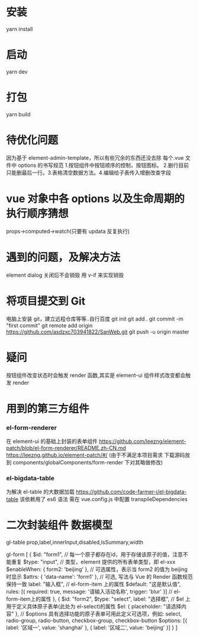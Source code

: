 # 安装

yarn install

# 启动

yarn dev

# 打包

yarn build

# 待优化问题

因为基于 element-admin-template，所以有些冗余的东西还没去除
每个.vue 文件中 options 的书写规范 1.按钮组件中按钮顺序的控制，按钮图标。 2.删行目前只能删最后一行。3.表格清空数据方法。4.编辑给子表传入增删改查字段

# vue 对象中各 options 以及生命周期的执行顺序猜想

props->computed->watch(只要有 updata 反复执行)

# 遇到的问题，及解决方法

element dialog 关闭后不会销毁 用 v-if 来实现销毁

# 将项目提交到 Git

电脑上安装 git，建立远程仓库等等..自行百度
git init
git add .
git commit -m "first commit"
git remote add origin https://github.com/asdzxc703941822/SanWeb.git
git push -u origin master

# 疑问

按钮组件改变状态时会触发 render 函数,其实是 element-ui 组件样式改变都会触发 render

# 用到的第三方组件

### el-form-renderer

在 element-ui 的基础上封装的表单组件 https://github.com/leezng/element-patch/blob/el-form-renderer/README.zh-CN.md https://leezng.github.io/element-patch/#/ (由于不满足本项目需求 下载源码放到 components/globalComponents/form-render 下对其略做修改)

### el-bigdata-table

为解决 el-table 的大数据加载
https://github.com/code-farmer-i/el-bigdata-table
该依赖用了 es6 语法 需在 vue.config.js 中配置 transpileDependencies

# 二次封装组件 数据模型

gl-table
prop,label,innerInput,disabled,IsSummary,width

gl-form
[
{
$id: "form1", // 每一个原子都存在id，用于存储该原子的值，注意不能重复
    $type: "input", // 类型，element 提供的所有表单类型，即 el-xxx
$enableWhen: { form2: 'beijing' }, // 可选属性，表示当 form2 的值为 beijing 时显示
    $attrs: { 'data-name': 'form1' }, // 可选, 写法与 Vue 的 Render 函数规范保持一致
label: "输入框", // el-form-item 上的属性
$default: "这是默认值",
    rules: [{ required: true, message: '请输入活动名称', trigger: 'blur' }] // el-form-item上的属性
  }, {
    $id: "form2",
$type: "select",
    label: "选择框",
    // $el 上用于定义具体原子表单(此处为 el-select)的属性
$el: {
      placeholder: "请选择内容"
    },
    // $options 具有选择功能的原子表单可用此定义可选项，例如: select, radio-group, radio-button, checkbox-group, checkbox-button
\$options: [{
label: '区域一',
value: 'shanghai'
}, {
label: '区域二',
value: 'beijing'
}]
}
]
